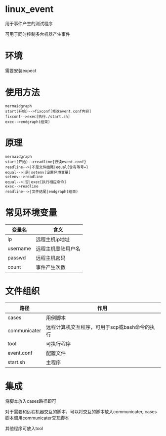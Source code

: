 # linux_event

用于事件产生的测试程序

可用于同时控制多台机器产生事件

# 环境

需要安装expect

# 使用方法

```
mermaidgraph
start(开始)-->fixconf[修改event.conf内容]
fixconf-->exec[执行./start.sh]
exec-->endgraph(结束)
```

# 原理

```
mermaidgraph
start(开始)-->readline{行读event.conf}
readline-->|不是文件结尾|equal{含有等号=}
equal-->|是|setenv[设置环境变量]
setenv-->readline
equal-->|否|exec[执行相应命令]
exec-->readline
readline-->|文件结尾|endgraph(结束)
```
# 常见环境变量

变量名 | 含义
---|---
ip | 远程主机ip地址
username | 远程主机登陆用户名
passwd | 远程主机密码
count | 事件产生次数

# 文件组织

路径 | 作用
---|---
cases | 用例脚本
communicater | 远程计算机交互程序，可用于scp或bash命令的执行
tool | 可执行程序
event.conf | 配置文件
start.sh | 主程序

# 集成

将脚本放入cases路径即可

对于需要和远程机器交互的脚本，可以将交互的脚本放入communicater, cases脚本调用communicater交互脚本

其他程序可放入tool
